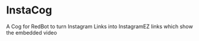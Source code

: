 # InstaCog
A Cog for RedBot to turn Instagram Links into InstagramEZ links which show the embedded video
